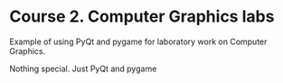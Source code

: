 # Course 2. Computer Graphics labs
Example of using PyQt and pygame for laboratory work on Computer Graphics.

Nothing special. Just PyQt and pygame

